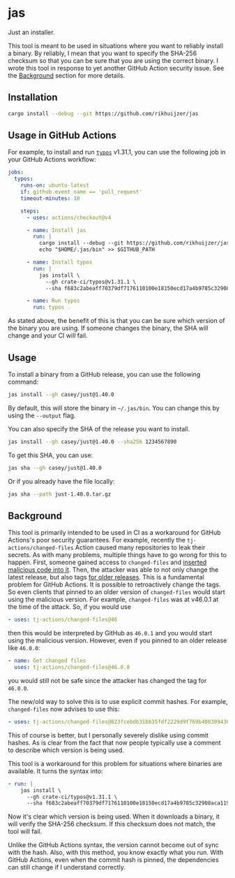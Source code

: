 # jas

Just an installer.

This tool is meant to be used in situations where you want to reliably install a binary.
By reliably, I mean that you want to specify the SHA-256 checksum so that you can be sure that you are using the correct binary.
I wrote this tool in response to yet another GitHub Action security issue.
See the [Background](#background) section for more details.

## Installation

```bash
cargo install --debug --git https://github.com/rikhuijzer/jas
```

## Usage in GitHub Actions

For example, to install and run [`typos`](https://github.com/crate-ci/typos) v1.31.1, you can use the following job in your GitHub Actions workflow:

```yaml
jobs:
  typos:
    runs-on: ubuntu-latest
    if: github.event_name == 'pull_request'
    timeout-minutes: 10

    steps:
      - uses: actions/checkout@v4

      - name: Install jas
        run: |
          cargo install --debug --git https://github.com/rikhuijzer/jas
          echo "$HOME/.jas/bin" >> $GITHUB_PATH

      - name: Install typos
        run: |
          jas install \
            --gh crate-ci/typos@v1.31.1 \
            --sha f683c2abeaff70379df7176110100e18150ecd17a4b9785c32908aca11929993

      - name: Run typos
        run: typos .
```

As stated above, the benefit of this is that you can be sure which version of the binary you are using.
If someone changes the binary, the SHA will change and your CI will fail.

## Usage

To install a binary from a GitHub release, you can use the following command:

```bash
jas install --gh casey/just@1.40.0
```

By default, this will store the binary in `~/.jas/bin`.
You can change this by using the `--output` flag.

You can also specify the SHA of the release you want to install.

```bash
jas install --gh casey/just@1.40.0 --sha256 1234567890
```

To get this SHA, you can use:

```bash
jas sha --gh casey/just@1.40.0
```

Or if you already have the file locally:

```bash
jas sha --path just-1.40.0.tar.gz
```

## Background

This tool is primarily intended to be used in CI as a workaround for GitHub Actions's poor security guarantees.
For example, recently the `tj-actions/changed-files` Action caused many repositories to leak their secrets.
As with many problems, multiple things have to go wrong for this to happen.
First, someone gained access to `changed-files` and [inserted malicious code into it](https://github.com/tj-actions/changed-files/issues/2464#issuecomment-2727020537).
Then, the attacker was able to not only change the latest release, but also tags [for older releases](https://github.com/tj-actions/changed-files/issues/2463).
This is a fundamental problem for GitHub Actions.
It is possible to retroactively change the tags.
So even clients that pinned to an older version of `changed-files` would start using the malicious version.
For example, `changed-files` was at v46.0.1 at the time of the attack.
So, if you would use

```yml
- uses: tj-actions/changed-files@46
```

then this would be interpreted by GitHub as `46.0.1` and you would start using the malicious version.
However, even if you pinned to an older release like `46.0.0`:

```yml
- name: Get changed files
  uses: tj-actions/changed-files@46.0.0
```

you would still not be safe since the attacker has changed the tag for `46.0.0`.

The new/old way to solve this is to use explicit commit hashes.
For example, `changed-files` now advises to use this:

```yml
- uses: tj-actions/changed-files@823fcebdb31bb35fdf2229d9f769b400309430d0 # v46
```

This of course is better, but I personally severely dislike using commit hashes.
As is clear from the fact that now people typically use a comment to describe which version is being used.

This tool is a workaround for this problem for situations where binaries are available.
It turns the syntax into:

```yml
- run: |
    jas install \
      --gh crate-ci/typos@v1.31.1 \
      --sha f683c2abeaff70379df7176110100e18150ecd17a4b9785c32908aca11929993
```
Now it's clear which version is being used.
When it downloads a binary, it will verify the SHA-256 checksum.
If this checksum does not match, the tool will fail.

Unlike the GitHub Actions syntax, the version cannot become out of sync with the hash.
Also, with this method, you know exactly what you run.
With GitHub Actions, even when the commit hash is pinned, the dependencies can still change if I understand correctly.
